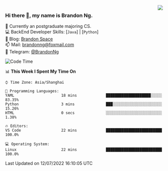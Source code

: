 <!--
<img  align="right" src="https://github-readme-stats.vercel.app/api?username=brandon0824&show_icons=true&count_private=true&hide_title=true">
-->

<img  align="right" src="https://github-readme-stats.vercel.app/api/top-langs/?username=brandon0824&layout=compact">

### Hi there 👋, my name is Brandon Ng.

🌱 Currently an postgraduate majoring CS.  
💻 BackEnd Developer Skills: [`Java`] | [`Python`]  
📝 Blog: [Brandon Space](https://brandonng.tech)  
📫 Mail: brandonng@foxmail.com  
:newspaper: Telegram: [@BrandonNg](https://t.me/BrandonNg24)  

![Code Time](https://img.shields.io/endpoint?style=flat-square&url=https://codetime-api.datreks.com/badge/128?logoColor=white%26project=%26recentMS=604800000%26showProject=false)  

<!--START_SECTION:waka-->
📊 **This Week I Spent My Time On** 

```text
⌚︎ Time Zone: Asia/Shanghai

💬 Programming Languages: 
YAML                     18 mins             ████████████████████░░░░░   83.35% 
Python                   3 mins              ███░░░░░░░░░░░░░░░░░░░░░░   15.26% 
HTML                     0 secs              ░░░░░░░░░░░░░░░░░░░░░░░░░   1.38%

🔥 Editors: 
VS Code                  22 mins             █████████████████████████   100.0%

💻 Operating System: 
Linux                    22 mins             █████████████████████████   100.0%

```


 Last Updated on 12/07/2022 16:10:05 UTC
<!--END_SECTION:waka-->

<!--
[![Top Langs](https://github-readme-stats.vercel.app/api/top-langs/?username=brandon0824&layout=compact)](https://github.com/brandon0824)  
-->

<!--
<img  align="right" src="https://github-readme-stats.vercel.app/api/top-langs/?username=brandon0824&layout=compact">
-->
